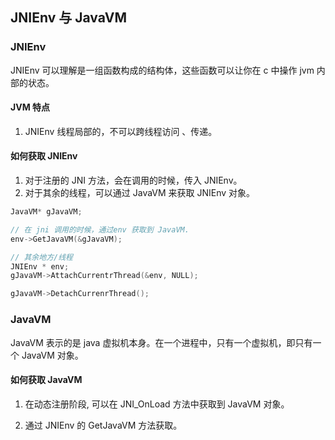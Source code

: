 ## JNIEnv 与 JavaVM


### JNIEnv 

JNIEnv 可以理解是一组函数构成的结构体，这些函数可以让你在 c 中操作 jvm 内部的状态。

#### JVM 特点

1. JNIEnv 线程局部的，不可以跨线程访问 、传递。

#### 如何获取 JNIEnv

1. 对于注册的 JNI 方法，会在调用的时候，传入 JNIEnv。
2. 对于其余的线程，可以通过 JavaVM 来获取 JNIEnv 对象。

```c
JavaVM* gJavaVM;

// 在 jni 调用的时候，通过env 获取到 JavaVM.
env->GetJavaVM(&gJavaVM);

// 其余地方/线程
JNIEnv * env;
gJavaVM->AttachCurrentrThread(&env, NULL);

gJavaVM->DetachCurrenrThread();

```

### JavaVM

JavaVM 表示的是 java 虚拟机本身。在一个进程中，只有一个虚拟机，即只有一个 JavaVM 对象。

#### 如何获取 JavaVM

1. 在动态注册阶段, 可以在 JNI_OnLoad 方法中获取到 JavaVM 对象。

2. 通过 JNIEnv 的 GetJavaVM 方法获取。

